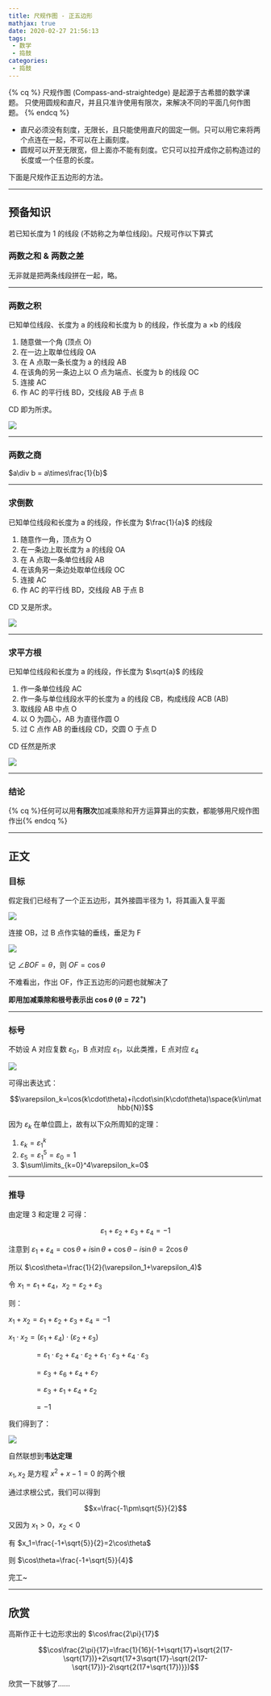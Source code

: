 ```yaml
---
title: 尺规作图 - 正五边形
mathjax: true
date: 2020-02-27 21:56:13
tags:
 - 数学
 - 捣鼓
categories:
 - 捣鼓
---
```


<!-- placeholder -->

{% cq %} 尺规作图 (Compass-and-straightedge) 是起源于古希腊的数学课题。
只使用圆规和直尺，并且只准许使用有限次，来解决不同的平面几何作图题。 {% endcq %}

 - 直尺必须没有刻度，无限长，且只能使用直尺的固定一侧。只可以用它来将两个点连在一起，不可以在上画刻度。
 - 圆规可以开至无限宽，但上面亦不能有刻度。它只可以拉开成你之前构造过的长度或一个任意的长度。

下面是尺规作正五边形的方法。

<!-- more -->

---

## 预备知识

若已知长度为 1 的线段 (不妨称之为单位线段)。尺规可作以下算式

### 两数之和 & 两数之差

无非就是把两条线段拼在一起，略。

---

### 两数之积

已知单位线段、长度为 a 的线段和长度为 b 的线段，作长度为 a $\times$b 的线段

1. 随意做一个角 (顶点 O)
2. 在一边上取单位线段 OA
3. 在 A 点取一条长度为 a 的线段 AB
4. 在该角的另一条边上以 O 点为端点、长度为 b 的线段 OC
5. 连接 AC
6. 作 AC 的平行线 BD，交线段 AB 于点 B

CD 即为所求。

![](https://cdn.xecades.xyz/image/RegularPentagon-pic1.png)

---

### 两数之商

$a\div b = a\times\frac{1}{b}$

---

### 求倒数

已知单位线段和长度为 a 的线段，作长度为 $\frac{1}{a}$ 的线段

1. 随意作一角，顶点为 O
2. 在一条边上取长度为 a 的线段 OA
3. 在 A 点取一条单位线段 AB
4. 在该角另一条边处取单位线段 OC
5. 连接 AC
6. 作 AC 的平行线 BD，交线段 AB 于点 B

CD 又是所求。

![](https://cdn.xecades.xyz/image/RegularPentagon-pic2.png)

---

### 求平方根

已知单位线段和长度为 a 的线段，作长度为 $\sqrt{a}$ 的线段

1. 作一条单位线段 AC
2. 作一条与单位线段水平的长度为 a 的线段 CB，构成线段 ACB (AB)
3. 取线段 AB 中点 O
4. 以 O 为圆心，AB 为直径作圆 O
5. 过 C 点作 AB 的垂线段 CD，交圆 O 于点 D

CD 任然是所求

![](https://cdn.xecades.xyz/image/RegularPentagon-pic3.png)

---

### 结论

{% cq %}任何可以用**有限次**加减乘除和开方运算算出的实数，都能够用尺规作图作出{% endcq %}

---

## 正文

### 目标

假定我们已经有了一个正五边形，其外接圆半径为 1，将其画入复平面

![](https://cdn.xecades.xyz/image/RegularPentagon-pic4.png)

连接 OB，过 B 点作实轴的垂线，垂足为 F

![](https://cdn.xecades.xyz/image/RegularPentagon-pic5.png)

记 $\angle BOF = \theta$，则 $OF = \cos\theta$

不难看出，作出 OF，作正五边形的问题也就解决了

**即用加减乘除和根号表示出 $\cos\theta$ ($\theta = 72^{\circ}$)**

---

### 标号

不妨设 A 对应复数 $\varepsilon_0$，B 点对应 $\varepsilon_1$，以此类推，E 点对应 $\varepsilon_4$

![](https://cdn.xecades.xyz/image/RegularPentagon-pic6.png)

可得出表达式：

$$\varepsilon_k=\cos(k\cdot\theta)+i\cdot\sin(k\cdot\theta)\space(k\in\mathbb{N})$$

因为 $\varepsilon_k$ 在单位圆上，故有以下众所周知的定理：

1. $\varepsilon_k=\varepsilon_1^k$
2. $\varepsilon_5=\varepsilon_1^5=\varepsilon_0=1$
3. $\sum\limits_{k=0}^4\varepsilon_k=0$

---

### 推导

由定理 3 和定理 2 可得：

$$\varepsilon_1+\varepsilon_2+\varepsilon_3+\varepsilon_4=-1$$

注意到 $\varepsilon_1+\varepsilon_4=\cos\theta+i\sin\theta+\cos\theta-i\sin\theta=2\cos\theta$

所以 $\cos\theta=\frac{1}{2}(\varepsilon_1+\varepsilon_4)$

令 $x_1=\varepsilon_1+\varepsilon_4$，$x_2=\varepsilon_2+\varepsilon_3$

则：

$x_1+x_2=\varepsilon_1+\varepsilon_2+\varepsilon_3+\varepsilon_4=-1$

$x_1\cdot x_2=(\varepsilon_1+\varepsilon_4)\cdot(\varepsilon_2+\varepsilon_3)$

&nbsp;&nbsp;&nbsp;&nbsp;&nbsp;&nbsp;&nbsp;&nbsp;&nbsp;&nbsp;&nbsp;&nbsp;&nbsp;$=\varepsilon_1\cdot\varepsilon_2+\varepsilon_4\cdot\varepsilon_2+\varepsilon_1\cdot\varepsilon_3+\varepsilon_4\cdot\varepsilon_3$

&nbsp;&nbsp;&nbsp;&nbsp;&nbsp;&nbsp;&nbsp;&nbsp;&nbsp;&nbsp;&nbsp;&nbsp;&nbsp;$=\varepsilon_3+\varepsilon_6+\varepsilon_4+\varepsilon_7$

&nbsp;&nbsp;&nbsp;&nbsp;&nbsp;&nbsp;&nbsp;&nbsp;&nbsp;&nbsp;&nbsp;&nbsp;&nbsp;$=\varepsilon_3+\varepsilon_1+\varepsilon_4+\varepsilon_2$

&nbsp;&nbsp;&nbsp;&nbsp;&nbsp;&nbsp;&nbsp;&nbsp;&nbsp;&nbsp;&nbsp;&nbsp;&nbsp;$=-1$

我们得到了：

![](https://s2.ax1x.com/2020/02/27/30f7PH.png)

自然联想到**韦达定理**

$x_1,x_2$ 是方程 $x^2+x-1=0$ 的两个根

通过求根公式，我们可以得到

$$x=\frac{-1\pm\sqrt{5}}{2}$$

又因为 $x_1>0$，$x_2<0$

有 $x_1=\frac{-1+\sqrt{5}}{2}=2\cos\theta$

则 $\cos\theta=\frac{-1+\sqrt{5}}{4}$

完工~

---

## 欣赏

高斯作正十七边形求出的 $\cos\frac{2\pi}{17}$

$$\cos\frac{2\pi}{17}=\frac{1}{16}(-1+\sqrt{17}+\sqrt{2(17-\sqrt{17})}+2\sqrt{17+3\sqrt{17}-\sqrt{2(17-\sqrt{17})}-2\sqrt{2(17+\sqrt{17})}})$$

欣赏一下就够了……